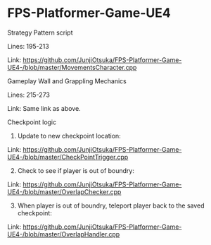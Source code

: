 # FPS-Platformer-Game-UE4

Strategy Pattern script

Lines: 195-213

Link: https://github.com/JunjiOtsuka/FPS-Platformer-Game-UE4-/blob/master/MovementsCharacter.cpp

Gameplay Wall and Grappling Mechanics

Lines: 215-273

Link: Same link as above.

Checkpoint logic

1. Update to new checkpoint location:

Link: https://github.com/JunjiOtsuka/FPS-Platformer-Game-UE4-/blob/master/CheckPointTrigger.cpp

2. Check to see if player is out of boundry:

Link: https://github.com/JunjiOtsuka/FPS-Platformer-Game-UE4-/blob/master/OverlapChecker.cpp

3. When player is out of boundry, teleport player back to the saved checkpoint:

Link: https://github.com/JunjiOtsuka/FPS-Platformer-Game-UE4-/blob/master/OverlapHandler.cpp

